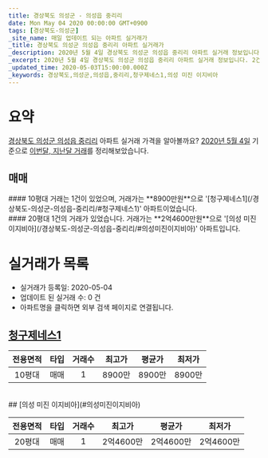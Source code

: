 ```yaml
---
title: 경상북도 의성군 - 의성읍 중리리
date: Mon May 04 2020 00:00:00 GMT+0900
tags: [경상북도-의성군]
_site_name: 매일 업데이트 되는 아파트 실거래가
_title: 경상북도 의성군 의성읍 중리리 아파트 실거래가
_description: 2020년 5월 4일 경상북도 의성군 의성읍 중리리 아파트 실거래 정보입니다. 2건 아파트 정보가 있습니다.
_excerpt: 2020년 5월 4일 경상북도 의성군 의성읍 중리리 아파트 실거래 정보입니다. 2건 아파트 정보가 있습니다.
_updated_time: 2020-05-03T15:00:00.000Z
_keywords: 경상북도,의성군,의성읍,중리리,청구제네스1,의성 미진 이지비아
---
```





# 요약
<ins>경상북도 의성군 의성읍 중리리</ins> 아파트 실거래 가격을 알아볼까요? <ins>2020년 5월 4일</ins> 기준으로 <ins>이번달, 지난달 거래</ins>를 정리해보았습니다.

## 매매
<div class="container">
<div class="six columns" markdown="1">
#### 10평대
거래는 1건이 있었으며, 거래가는 **8900만원**으로 '[청구제네스1](/경상북도-의성군-의성읍-중리리/#청구제네스1)' 아파트이었습니다.
</div>
<div class="six columns" markdown="1">
#### 20평대
1건의 거래가 있었습니다. 거래가는 **2억4600만원**으로 '[의성 미진 이지비아](/경상북도-의성군-의성읍-중리리/#의성미진이지비아)' 아파트입니다.
</div>
</div>



# 실거래가 목록
- 실거래가 등록일: 2020-05-04
- 업데이트 된 실거래 수: 0 건
- 아파트명을 클릭하면 외부 검색 페이지로 연결됩니다.

## [청구제네스1](#청구제네스1)

|전용면적|타입|거래수|최고가|평균가|최저가|
|:---:|:---:|:---:|:---:|:---:|:---:|
|10평대|<span class="deal-type-1">매매</span>|1|8900만|8900만|8900만|

<br/>
## [의성 미진 이지비아](#의성미진이지비아)

|전용면적|타입|거래수|최고가|평균가|최저가|
|:---:|:---:|:---:|:---:|:---:|:---:|
|20평대|<span class="deal-type-1">매매</span>|1|2억4600만|2억4600만|2억4600만|

<br/>



